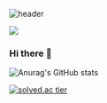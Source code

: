 ![header](https://capsule-render.vercel.app/api?type=slice&color=gradient&text=%20MyunghoKim%20%20&height=200&fontSize=100)

<a href="" target="_blank"><img src="https://img.shields.io/badge/facade960409@gmail.com-ff0000?style=flat&logo=Gmail&logoColor=FFFFFF"/></a>

### Hi there 👋
![Anurag's GitHub stats](https://github-readme-stats.vercel.app/api?username=Myungho96&show_icons=true&theme=radical)

[![solved.ac tier](http://mazassumnida.wtf/api/v2/generate_badge?boj=facade0409)](https://solved.ac/facade0409)



<!--
**Myungho96/Myungho96** is a ✨ _special_ ✨ repository because its `README.md` (this file) appears on your GitHub profile.

Here are some ideas to get you started:

- 🔭 I’m currently working on ...
- 🌱 I’m currently learning ...
- 👯 I’m looking to collaborate on ...
- 🤔 I’m looking for help with ...
- 💬 Ask me about ...
- 📫 How to reach me: ...
- 😄 Pronouns: ...
- ⚡ Fun fact: ...
-->
